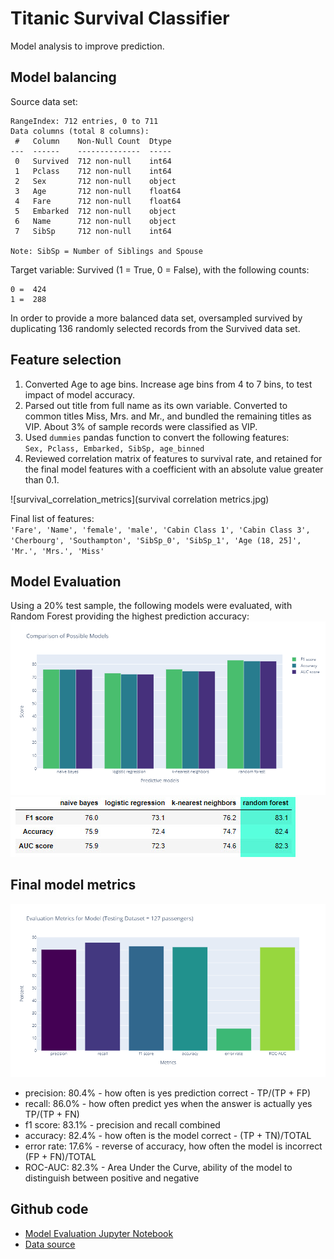 # Titanic Survival Classifier

Model analysis to improve prediction. 

## Model balancing 

Source data set:
```
RangeIndex: 712 entries, 0 to 711
Data columns (total 8 columns):
 #   Column    Non-Null Count  Dtype  
---  ------    --------------  -----  
 0   Survived  712 non-null    int64  
 1   Pclass    712 non-null    int64  
 2   Sex       712 non-null    object 
 3   Age       712 non-null    float64
 4   Fare      712 non-null    float64
 5   Embarked  712 non-null    object 
 6   Name      712 non-null    object 
 7   SibSp     712 non-null    int64  

Note: SibSp = Number of Siblings and Spouse
```

Target variable: Survived (1 = True, 0 = False), with the following counts:

```
0 =  424
1 =  288
```

In order to provide a more balanced data set, oversampled survived by duplicating 136 randomly selected records from the Survived data set. 

## Feature selection
1. Converted Age to age bins. Increase age bins from 4 to 7 bins, to test impact of model accuracy. 
2. Parsed out title from full name as its own variable. Converted to common titles Miss, Mrs. and Mr., and bundled the remaining titles as VIP. About 3% of sample records were classified as VIP.
3. Used `dummies` pandas function to convert the following features:<br> `Sex, Pclass, Embarked, SibSp, age_binned `
4. Reviewed correlation matrix of features to survival rate, and retained for the final model features with a coefficient with an absolute value greater than 0.1.  

![survival_correlation_metrics](survival correlation metrics.jpg)

Final list of features: <br>
`'Fare', 'Name', 'female', 'male', 'Cabin Class 1', 'Cabin Class 3', 'Cherbourg', 'Southampton', 'SibSp_0', 'SibSp_1', 'Age (18, 25]', 'Mr.', 'Mrs.', 'Miss'`

## Model Evaluation 
Using a 20% test sample, the following models were evaluated, with Random Forest providing the highest prediction accuracy:
![model_comparison_chart](model_comparison_chart.png)<br>
![model_metrics_comparison](model_metrics_comparison.jpg)

## Final model metrics
![final_model_metrics](final_model_metrics.png)

* precision:	80.4% - how often is yes prediction correct - TP/(TP + FP)
* recall:	        86.0% - how often predict yes when the answer is actually yes  TP/(TP + FN) 
* f1 score:	83.1% - precision and recall combined
* accuracy:	82.4% - how often is the model correct - (TP + TN)/TOTAL
* error rate:	17.6% - reverse of accuracy, how often the model is incorrect (FP + FN)/TOTAL
* ROC-AUC:	82.3% - Area Under the Curve, ability of the model to distinguish between positive and negative


## Github code
* [Model Evaluation Jupyter Notebook](https://github.com/Dangee/titanic-survival-classifier-model/blob/main/titanic-eda.ipynb)
* [Data source](https://www.kaggle.com/c/titanic)